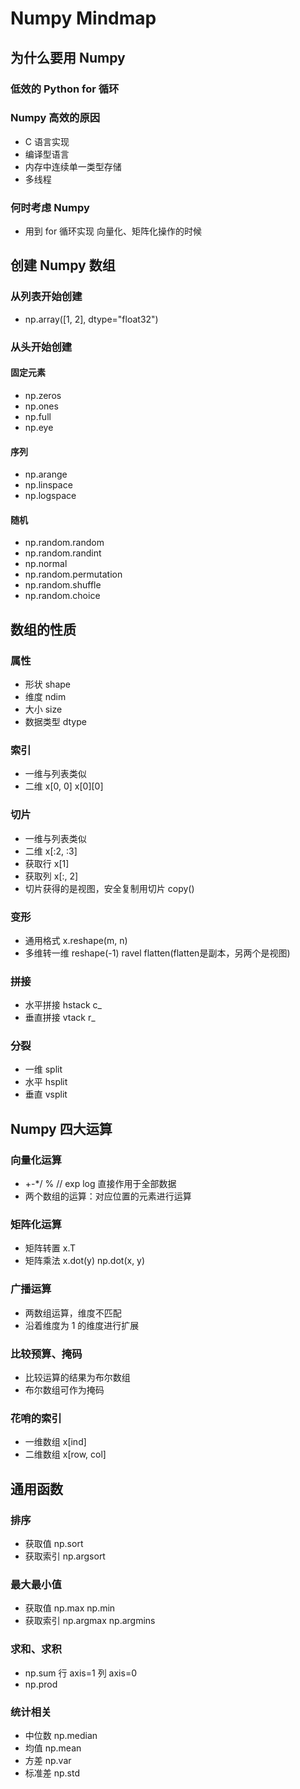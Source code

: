 # Numpy Mindmap

## 为什么要用 Numpy

### 低效的 Python for 循环

### Numpy 高效的原因

- C 语言实现
- 编译型语言
- 内存中连续单一类型存储
- 多线程

### 何时考虑 Numpy

- 用到 for 循环实现 向量化、矩阵化操作的时候

## 创建 Numpy 数组

### 从列表开始创建

- np.array([1, 2], dtype="float32")

### 从头开始创建

#### 固定元素

- np.zeros
- np.ones
- np.full
- np.eye

#### 序列

- np.arange
- np.linspace
- np.logspace

#### 随机

- np.random.random
- np.random.randint
- np.normal
- np.random.permutation
- np.random.shuffle
- np.random.choice

## 数组的性质

### 属性

- 形状 shape
- 维度 ndim
- 大小 size
- 数据类型 dtype

### 索引

- 一维与列表类似
- 二维 x[0, 0] x[0][0]

### 切片

- 一维与列表类似
-  二维 x[:2, :3]
- 获取行 x[1]
- 获取列 x[:, 2]
- 切片获得的是视图，安全复制用切片 copy()

### 变形

- 通用格式 x.reshape(m, n)
- 多维转一维 reshape(-1)  ravel  flatten(flatten是副本，另两个是视图)

### 拼接

- 水平拼接 hstack  c_
- 垂直拼接 vtack  r_

### 分裂

- 一维 split
- 水平 hsplit
- 垂直 vsplit

## Numpy 四大运算

### 向量化运算

- +-*/  % // exp log 直接作用于全部数据
- 两个数组的运算：对应位置的元素进行运算

### 矩阵化运算

- 矩阵转置 x.T
- 矩阵乘法 x.dot(y)  np.dot(x, y)

### 广播运算

- 两数组运算，维度不匹配
- 沿着维度为 1 的维度进行扩展

### 比较预算、掩码

- 比较运算的结果为布尔数组
- 布尔数组可作为掩码

### 花哨的索引

- 一维数组 x[ind]
- 二维数组 x[row, col]

## 通用函数

### 排序

- 获取值 np.sort
- 获取索引 np.argsort

### 最大最小值

- 获取值 np.max  np.min
- 获取索引 np.argmax  np.argmins

### 求和、求积

- np.sum 行 axis=1 列 axis=0
- np.prod

### 统计相关

- 中位数 np.median
- 均值 np.mean
- 方差 np.var
- 标准差 np.std